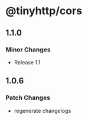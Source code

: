 # @tinyhttp/cors

## 1.1.0

### Minor Changes

- Release 1.1

## 1.0.6

### Patch Changes

- regenerate changelogs
